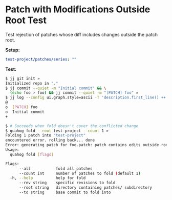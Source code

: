 # Patch with Modifications Outside Root Test

Test rejection of patches whose diff includes changes outside the patch root.

**Setup:**

```yaml
test-project/patches/series: ""
```

**Test:**

```bash
$ jj git init »
Initialized repo in "."
$ jj commit --quiet -m "Initial commit" && \
  (echo foo > foo) && jj commit --quiet -m "[PATCH] foo" »
$ jj log --config ui.graph.style=ascii -T 'description.first_line() ++ "\n"' »
@
o  [PATCH] foo
o  Initial commit
+

$ # Succeeds when fold doesn't cover the conflicted change
$ quahog fold --root test-project --count 1 »
Folding 1 patch into "test-project"
encountered error. rolling back... done
Error: generating patch for foo.patch: patch contains edits outside root
Usage:
  quahog fold [flags]

Flags:
      --all           fold all patches
      --count int     number of patches to fold (default 1)
  -h, --help          help for fold
      --rev string    specific revisions to fold
      --root string   directory containing patches/ subdirectory
      --to string     base commit to fold into


```
